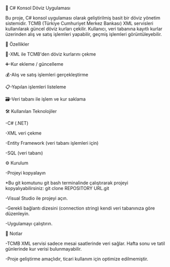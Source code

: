 💱 C# Konsol Döviz Uygulaması

Bu proje, C# konsol uygulaması olarak geliştirilmiş basit bir döviz yönetim sistemidir. TCMB (Türkiye Cumhuriyet Merkez Bankası) XML servisleri kullanılarak güncel döviz kurları çekilir. Kullanıcı, veri tabanına kayıtlı kurlar üzerinden alış ve satış işlemleri yapabilir, geçmiş işlemleri görüntüleyebilir.

🚀 Özellikler

📡-XML ile TCMB'den döviz kurlarını çekme

➕-Kur ekleme / güncelleme

💰-Alış ve satış işlemleri gerçekleştirme

📋-Yapılan işlemleri listeleme

🗃️-Veri tabanı ile işlem ve kur saklama

🛠️ Kullanılan Teknolojiler

-C# (.NET)

-XML veri çekme

-Entity Framework (veri tabanı işlemleri için)

-SQL (veri tabanı)

⚙️ Kurulum

-Projeyi kopyalayın

*Bu git komutunu git bash terminalinde çalıştırarak projeyi kopyalıyabilirsiniz: git clone REPOSITORY URL.git

-Visual Studio ile projeyi açın.

-Gerekli bağlantı dizesini (connection string) kendi veri tabanınıza göre düzenleyin.

-Uygulamayı çalıştırın.

📌 Notlar

-TCMB XML servisi sadece mesai saatlerinde veri sağlar. Hafta sonu ve tatil günlerinde kur verisi bulunmayabilir.

-Proje geliştirme amaçlıdır, ticari kullanım için optimize edilmemiştir.
